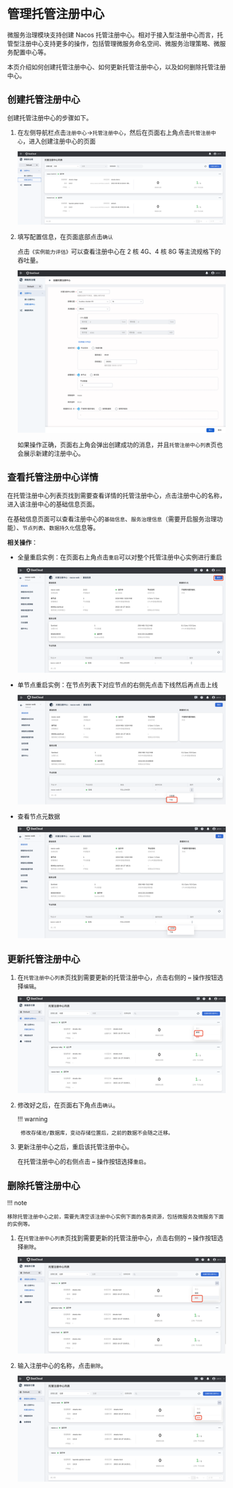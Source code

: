 # 管理托管注册中心

微服务治理模块支持创建 Nacos 托管注册中心。相对于接入型注册中心而言，托管型注册中心支持更多的操作，包括管理微服务命名空间、微服务治理策略、微服务配置中心等。

本页介绍如何创建托管注册中心、如何更新托管注册中心，以及如何删除托管注册中心。

## 创建托管注册中心

创建托管注册中心的步骤如下。

1. 在左侧导航栏点击`注册中心`->`托管注册中心`，然后在页面右上角点击`托管注册中心`，进入创建注册中心的页面

    ![进入创建注册中心页面](imgs/enter-create-page.png)

2. 填写配置信息，在页面底部点击`确认`

    点击`《实例能力评估》`可以查看注册中心在 2 核 4G、4 核 8G 等主流规格下的吞吐量。

    ![填写配置](imgs/config.png)

    如果操作正确，页面右上角会弹出创建成功的消息，并且`托管注册中心列表`页也会展示新建的注册中心。

## 查看托管注册中心详情

在托管注册中心列表页找到需要查看详情的托管注册中心，点击注册中心的名称，进入该注册中心的基础信息页面。

在基础信息页面可以查看注册中心的`基础信息`、`服务治理信息`（需要开启服务治理功能）、`节点列表`、`数据持久化`信息等。

**相关操作**：

- 全量重启实例：在页面右上角点击`重启`可以对整个托管注册中心实例进行重启

    ![全量重启](imgs/check-1.png)

- 单节点重启实例：在节点列表下对应节点的右侧先点击下线然后再点击上线

    ![单节点重启](imgs/check-2.png)

- 查看节点元数据

    ![查看元数据](imgs/check-3.png)

## 更新托管注册中心

1. 在`托管注册中心列表`页找到需要更新的托管注册中心，点击右侧的 **`⋯`** 操作按钮选择`编辑`。

    ![更新注册中心](imgs/update-registry-1.png)

2. 修改好之后，在页面右下角点击`确认`。

    !!! warning

        修改存储池/数据库，变动存储位置后，之前的数据不会随之迁移。

3. 更新注册中心之后，重启该托管注册中心。

    在托管注册中心的右侧点击 **`⋯`** 操作按钮选择`重启`。

## 删除托管注册中心

!!! note
  
    移除托管注册中心之前，需要先清空该注册中心实例下面的各类资源，包括微服务及微服务下面的实例等。

1. 在`托管注册中心列表`页找到需要更新的托管注册中心，点击右侧的 **`⋯`** 操作按钮选择`删除`。

    ![删除注册中心](imgs/delete-registry-1.png)

2. 输入注册中心的名称，点击`删除`。

    ![删除注册中心](imgs/delete-2.png)